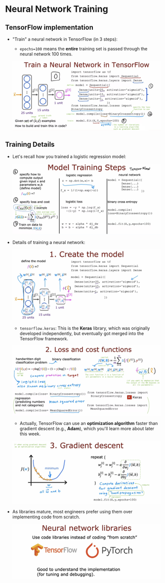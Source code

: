 # Neural Network Training

## TensorFlow implementation

- "Train" a neural network in TensorFlow (in 3 steps):

  - `epochs=100` means the **entire** training set is passed through the neural network 100 times.

  ![alt text](resources/notes/01.png)

## Training Details

- Let's recall how you trained a logistic regression model:

  ![alt text](resources/notes/02.png)

- Details of training a neural network:

  ![alt text](resources/notes/03.png)

  - `tensorflow.keras`: This is the **Keras** library, which was originally developed independently, but eventually got merged into the TensorFlow framework.

  ![alt text](resources/notes/04.png)

  - Actually, TensorFlow can use an **optimization algorithm** faster than gradient descent (e.g., **Adam**), which you'll learn more about later this week.

  ![alt text](resources/notes/05.png)

- As libraries mature, most engineers prefer using them over implementing code from scratch.

  ![alt text](resources/notes/06.png)

